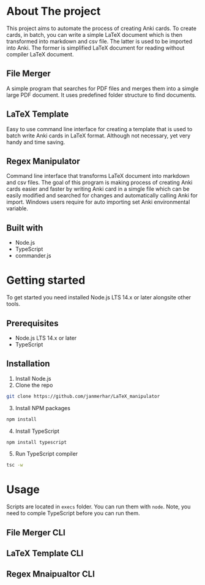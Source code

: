 # About The project

This project aims to automate the process of creating Anki cards. To create cards, in batch, you can write a simple LaTeX document which is then transformed into markdown and csv file. The latter is used to be imported into Anki. The former is simplified LaTeX document for reading without compiler LaTeX document.

## File Merger

A simple program that searches for PDF files and merges them into a simgle large PDF document. It uses predefined folder structure to find documents.

## LaTeX Template

Easy to use command line interface for creating a template that is used to batch write Anki cards in LaTeX format. Although not necessary, yet very handy and time saving.


## Regex Manipulator

Command line interface that transforms LaTeX document into markdown and csv files. The goal of this program is making process of creating Anki cards easier and faster by writing Anki card in a simgle file which can be easily modified and searched for changes and automatically calling Anki for import. Windows users require for auto importing set Anki environmental variable.


## Built with

- Node.js
- TypeScript
- commander.js

# Getting started

To get started you need installed Node.js LTS 14.x or later alongsite other tools.

## Prerequisites

- Node.js LTS 14.x or later
- TypeScript

## Installation

1) Install Node.js
2) Clone the repo
```bash
git clone https://github.com/janmerhar/LaTeX_manipulator
```
3) Install NPM packages
```bash
npm install
```
4) Install TypeScript
```bash
npm install typescript
```
5) Run TypeScript compiler
```bash
tsc -w
```

# Usage

Scripts are located in ```execs``` folder. You can run them with ```node```. Note, you need to comple TypeScript before you can run them.

## File Merger CLI 


## LaTeX Template CLI


## Regex Mnaipualtor CLI



